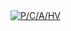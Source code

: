 <div class='tableauPlaceholder' id='viz1728844602704' style='position: relative'>
  <noscript>
    <a href='#'>
      <img alt='P&#47;C&#47;A&#47;HV ' src='https:&#47;&#47;public.tableau.com&#47;static&#47;images&#47;In&#47;InsuranceCorporationofBritishColumbia-15&#47;PCAHV&#47;1_rss.png' style='border: none' />
    </a>
  </noscript>
  <object class='tableauViz' style='display:none;'>
    <param name='host_url' value='https%3A%2F%2Fpublic.tableau.com%2F' />
    <param name='embed_code_version' value='3' />
    <param name='site_root' value='' />
    <param name='name' value='InsuranceCorporationofBritishColumbia-15&#47;PCAHV' />
    <param name='tabs' value='no' />
    <param name='toolbar' value='yes' />
    <param name='static_image' value='https:&#47;&#47;public.tableau.com&#47;static&#47;images&#47;In&#47;InsuranceCorporationofBritishColumbia-15&#47;PCAHV&#47;1.png' />
    <param name='animate_transition' value='yes' />
    <param name='display_static_image' value='yes' />
    <param name='display_spinner' value='yes' />
    <param name='display_overlay' value='yes' />
    <param name='display_count' value='yes' />
    <param name='filter' value='publish=yes' />
  </object>
</div>                
<script type='text/javascript'>                    
  var divElement = document.getElementById('viz1728844602704');                    
  var vizElement = divElement.getElementsByTagName('object')[0];                    
  vizElement.style.width='1000px'; // Matching width to the first code block
  vizElement.style.height='800px'; // Matching height to the first code block                    
  var scriptElement = document.createElement('script');                    
  scriptElement.src = 'https://public.tableau.com/javascripts/api/viz_v1.js';                    
  vizElement.parentNode.insertBefore(scriptElement, vizElement);
</script>
